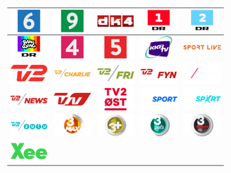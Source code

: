 | ![](https://raw.githubusercontent.com/RevGear/logo/master/Countries/DK/6eren.png) | ![](https://raw.githubusercontent.com/RevGear/logo/master/Countries/DK/Canal9.png) | ![](https://raw.githubusercontent.com/RevGear/logo/master/Countries/DK/Dk4.png) | ![](https://raw.githubusercontent.com/RevGear/logo/master/Countries/DK/DR1.png) | ![](https://raw.githubusercontent.com/RevGear/logo/master/Countries/DK/DR2.png) | 
|:---:|:---:|:---:|:---:|:---:| 
| ![](https://raw.githubusercontent.com/RevGear/logo/master/Countries/DK/DRRamasjang.png) | ![](https://raw.githubusercontent.com/RevGear/logo/master/Countries/DK/Kanal4.png) | ![](https://raw.githubusercontent.com/RevGear/logo/master/Countries/DK/Kanal5.png) | ![](https://raw.githubusercontent.com/RevGear/logo/master/Countries/DK/KKRtv.png) | ![](https://raw.githubusercontent.com/RevGear/logo/master/Countries/DK/SportLive.png) | 
| ![](https://raw.githubusercontent.com/RevGear/logo/master/Countries/DK/TV2.png) | ![](https://raw.githubusercontent.com/RevGear/logo/master/Countries/DK/TV2Charlie.png) | ![](https://raw.githubusercontent.com/RevGear/logo/master/Countries/DK/TV2Fri.png) | ![](https://raw.githubusercontent.com/RevGear/logo/master/Countries/DK/TV2Fyn.png) | ![](https://raw.githubusercontent.com/RevGear/logo/master/Countries/DK/TV2Lorry.png) | 
| ![](https://raw.githubusercontent.com/RevGear/logo/master/Countries/DK/TV2News.png) | ![](https://raw.githubusercontent.com/RevGear/logo/master/Countries/DK/TV2Nord.png) | ![](https://raw.githubusercontent.com/RevGear/logo/master/Countries/DK/TV2Ost.png) | ![](https://raw.githubusercontent.com/RevGear/logo/master/Countries/DK/TV2Sport.png) | ![](https://raw.githubusercontent.com/RevGear/logo/master/Countries/DK/TV2SportX.png) | 
| ![](https://raw.githubusercontent.com/RevGear/logo/master/Countries/DK/TV2Zulu.png) | ![](https://raw.githubusercontent.com/RevGear/logo/master/Countries/DK/TV3Max.png) | ![](https://raw.githubusercontent.com/RevGear/logo/master/Countries/DK/TV3Plus.png) | ![](https://raw.githubusercontent.com/RevGear/logo/master/Countries/DK/TV3Puls.png) | ![](https://raw.githubusercontent.com/RevGear/logo/master/Countries/DK/TV3Sport.png) | 
| ![](https://raw.githubusercontent.com/RevGear/logo/master/Countries/DK/Xee.png)  | 
